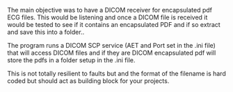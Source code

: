 The main objective was to have a DICOM receiver for encapsulated pdf ECG files. This would be listening and once a DICOM file is received it would be tested to see if it contains an encapsulated PDF and if so extract and save this into a folder..

The program runs a DICOM SCP service (AET and Port set in the .ini file) that will access DICOM files and if they are DICOM encapsulated pdf will store the pdfs in a folder setup in the .ini file.

This is not totally resilient to faults but and the format of the filename is hard coded but should act as building block for your projects.

